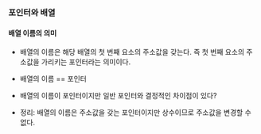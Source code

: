 ### 포인터와 배열
#### 배열 이름의 의미
- 배열의 이름은 해당 배열의 첫 번째 요소의 주소값을 갖는다. 즉 첫 번째 요소의 주소값을 가리키는 포인터라는 의미이다.

- 배열의 이름 == 포인터
- 배열의 이름이 포인터이지만 일반 포인터와 결정적인 차이점이 있다?
- 정리: 배열의 이름은 주소값을 갖는 포인터이지만 상수이므로 주소값을 변경할 수 없다.  
